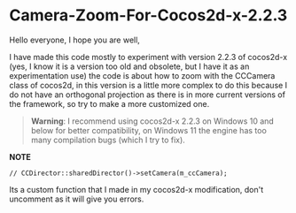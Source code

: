 # Camera-Zoom-For-Cocos2d-x-2.2.3

Hello everyone, I hope you are well,

I have made this code mostly to experiment with version 2.2.3 of cocos2d-x (yes, I know it is a version too old and obsolete, but I have it as an experimentation use) the code is about how to zoom with the CCCamera class of cocos2d, in this version is a little more complex to do this because I do not have an orthogonal projection as there is in more current versions of the framework, so try to make a more customized one.

> **Warning**: I recommend using cocos2d-x 2.2.3 on Windows 10 and below for better compatibility, on Windows 11 the engine has too many compilation bugs (which I try to fix).

 **NOTE**

```
// CCDirector::sharedDirector()->setCamera(m_ccCamera);
```
Its a custom function that I made in my cocos2d-x modification, don't uncomment as it will give you errors.


